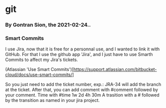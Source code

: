 # git
### By Gontran Sion, the 2021-02-24..

### Smart Commits

I use Jira, now that it is free for a personnal use, and I wanted to link it with GitHub.
For that I use the github app 'Jira', and I just have to use Smarth Commits to affect my Jira's tickets.

(Atlassian 'Use Smart Commits')[https://support.atlassian.com/bitbucket-cloud/docs/use-smart-commits/]

So you just need to add the ticket number, exp.: JRA-34 will add the branch at the ticket.
After that, you can add comment with #comment followed by your comment.
Time with #time 1w 2d 4h 30m 
A trasition with a # followed by the transition as named in your jira project.
